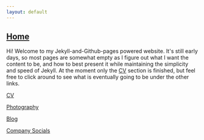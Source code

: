```yaml
---
layout: default
---
```


## [Home](./index.html)

Hi! Welcome to my Jekyll-and-Github-pages powered website. It's still early days, so most pages are somewhat empty as I figure out what I want the content to be, and how to best present it while maintaining the simplicity and speed of Jekyll. At the moment 
only the [CV](./cv.html) section is finished, but feel free to click around to see what is eventually going to be under the other links. 

[CV](./cv.html)

[Photography](./sandroid-portfolio//photography/landscapes/)

[Blog](./blog.html)

[Company Socials](./socials.html)
